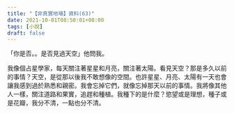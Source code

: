 ```yaml
---
title: "【非真實地場】資料(63)"
date: 2021-10-01T08:50:01+08:00
tags: [小說]
draft: false
---
```


「你是否。。是否見過天空」他問我。  

我像個占星學家，每天關注著星星和月亮，關注著太陽。看見天空？那是多久以前的事情？天空，是從那以後我不敢想像的空間。也許星星、月亮、太陽有一天也會讓我感到過於熟悉和親密。我會忘掉它們，就像忘掉那天以前的事情。我將像其他人一樣，關注道路和果實，追趕和種植。我種下的是什麼？慾望或是理想，種子或是花瓣，我分不清，一點也分不清。    